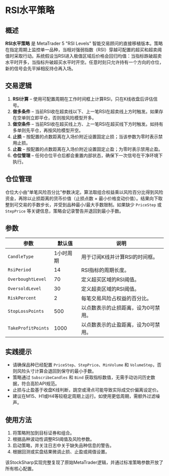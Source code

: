# RSI水平策略

## 概述

**RSI水平策略** 是 MetaTrader 5 "RSI Levels" 智能交易顾问的直接移植版本。策略在指定周期上监控单一品种，当相对强弱指数（RSI）穿越可配置的超买和超卖阈值时采取行动。系统假设当RSI进入极值区域后价格会回归均值：当指标跌破超卖水平时开多，当指标升破超买水平时开空。任意时刻只允许持有一个方向的仓位，新的信号会先平掉相反持仓再入场。

## 交易逻辑

1. **RSI计算** – 使用可配置周期在工作时间框上计算RSI，只在K线收盘后评估信号。
2. **做多条件** – 当前RSI收在超卖线以下、上一笔RSI在超卖线上方时触发。如果存在空单则立即平仓，否则按风险模型开多。
3. **做空条件** – 当前RSI收在超买线上方、上一笔RSI在超买线下方时触发。如持有多单则先平仓，再按风险模型开空。
4. **止损** – 按配置的点数距离在入场价附近设置固定止损；当该参数为零时表示禁用止损。
5. **止盈** – 按配置的点数距离在入场价附近设置固定止盈；为零时表示禁用止盈。
6. **仓位管理** – 任何仓位平仓后都会重置内部状态，确保下一次信号在干净环境下执行。

## 仓位管理

仓位大小由“单笔风险百分比”参数决定。算法取组合权益乘以风险百分比得到风险资金，再除以止损距离的货币价值（止损点数 × 最小价格变动价值）。结果向下取整到可交易的手数步长，并受到品种最小/最大手数限制。如果缺少 `PriceStep` 或 `StepPrice` 等关键信息，策略会记录警告并退回到最小手数。

## 参数

| 参数 | 默认值 | 说明 |
|------|--------|------|
| `CandleType` | 1小时周期 | 用于订阅K线并计算RSI的时间框。 |
| `RsiPeriod` | 14 | RSI指标的周期长度。 |
| `OverboughtLevel` | 70 | 定义超买区域的RSI阈值。 |
| `OversoldLevel` | 30 | 定义超卖区域的RSI阈值。 |
| `RiskPercent` | 2 | 每笔交易风险占权益的百分比。 |
| `StopLossPoints` | 500 | 以点数表示的止损距离，设为0可禁用。 |
| `TakeProfitPoints` | 1000 | 以点数表示的止盈距离，设为0可禁用。 |

## 实践提示

- 请确保品种已经配置 `PriceStep`、`StepPrice`、`MinVolume` 和 `VolumeStep`，否则风险头寸计算会退回到保守的最小手数。
- 策略通过 `SubscribeCandles` 和 `Bind` 获取指标数值，无需手动访问历史数据，符合高阶API规范。
- 止损与止盈基于收盘K线判断，跳空或滑点可能导致实际成交价偏离设定价。
- 建议在M15、H1或H4等较稳定周期上运行。如使用更低周期，需额外过滤噪声。

## 使用方法

1. 将策略附加到目标证券和组合。
2. 根据品种波动性调整RSI阈值及风险参数。
3. 启动策略，并关注日志中关于缺失品种信息的警告。
4. 根据回测或实盘结果微调止损、止盈或阈值设置。

该StockSharp实现完整复现了原始MetaTrader逻辑，并通过标准策略参数开放了所有核心配置。
